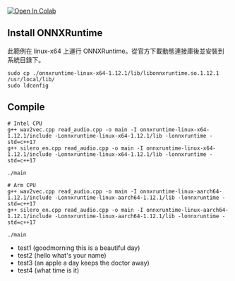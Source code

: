 [![Open In Colab](https://colab.research.google.com/assets/colab-badge.svg)](https://colab.research.google.com/github/1010code/onnxruntime-wav2vec/blob/main/colab_audio_record.ipynb)

## Install ONNXRuntime
此範例在 linux-x64 上運行 ONNXRuntime。從官方下載動態連接庫後並安裝到系統目錄下。

```
sudo cp ./onnxruntime-linux-x64-1.12.1/lib/libonnxruntime.so.1.12.1 /usr/local/lib/
sudo ldconfig
```

## Compile

```
# Intel CPU
g++ wav2vec.cpp read_audio.cpp -o main -I onnxruntime-linux-x64-1.12.1/include -Lonnxruntime-linux-x64-1.12.1/lib -lonnxruntime -std=c++17
g++ silero_en.cpp read_audio.cpp -o main -I onnxruntime-linux-x64-1.12.1/include -Lonnxruntime-linux-x64-1.12.1/lib -lonnxruntime -std=c++17

./main
```

```
# Arm CPU
g++ wav2vec.cpp read_audio.cpp -o main -I onnxruntime-linux-aarch64-1.12.1/include -Lonnxruntime-linux-aarch64-1.12.1/lib -lonnxruntime -std=c++17
g++ silero_en.cpp read_audio.cpp -o main -I onnxruntime-linux-aarch64-1.12.1/include -Lonnxruntime-linux-aarch64-1.12.1/lib -lonnxruntime -std=c++17

./main
```


- test1 (goodmorning this is a beautiful day)
- test2 (hello what's your name)
- test3 (an apple a day keeps the doctor away)
- test4 (what time is it)